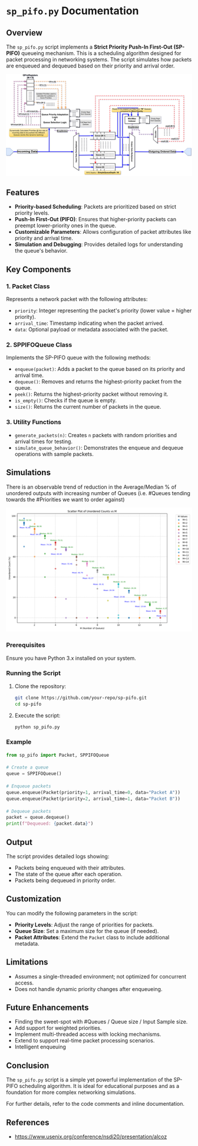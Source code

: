 # `sp_pifo.py` Documentation

## Overview
The `sp_pifo.py` script implements a **Strict Priority Push-In First-Out (SP-PIFO)** queueing mechanism. This is a scheduling algorithm designed for packet processing in networking systems. The script simulates how packets are enqueued and dequeued based on their priority and arrival order.

![Alt text here](sp_pifo.svg)

## Features
- **Priority-based Scheduling**: Packets are prioritized based on strict priority levels.
- **Push-In First-Out (PIFO)**: Ensures that higher-priority packets can preempt lower-priority ones in the queue.
- **Customizable Parameters**: Allows configuration of packet attributes like priority and arrival time.
- **Simulation and Debugging**: Provides detailed logs for understanding the queue's behavior.

## Key Components

### 1. **Packet Class**
Represents a network packet with the following attributes:
- `priority`: Integer representing the packet's priority (lower value = higher priority).
- `arrival_time`: Timestamp indicating when the packet arrived.
- `data`: Optional payload or metadata associated with the packet.

### 2. **SPPIFOQueue Class**
Implements the SP-PIFO queue with the following methods:
- `enqueue(packet)`: Adds a packet to the queue based on its priority and arrival time.
- `dequeue()`: Removes and returns the highest-priority packet from the queue.
- `peek()`: Returns the highest-priority packet without removing it.
- `is_empty()`: Checks if the queue is empty.
- `size()`: Returns the current number of packets in the queue.

### 3. **Utility Functions**
- `generate_packets(n)`: Creates `n` packets with random priorities and arrival times for testing.
- `simulate_queue_behavior()`: Demonstrates the enqueue and dequeue operations with sample packets.

## Simulations
There is an observable trend of reduction in the Average/Median % of unordered outputs with increasing
number of Queues (i.e. #Queues tending towards the #Priorities we want to order against)

![Alt text here](unordered_counts_vs_M.png)

### Prerequisites
Ensure you have Python 3.x installed on your system.

### Running the Script
1. Clone the repository:
    ```bash
    git clone https://github.com/your-repo/sp-pifo.git
    cd sp-pifo
    ```
2. Execute the script:
    ```bash
    python sp_pifo.py
    ```

### Example
```python
from sp_pifo import Packet, SPPIFOQueue

# Create a queue
queue = SPPIFOQueue()

# Enqueue packets
queue.enqueue(Packet(priority=1, arrival_time=0, data="Packet A"))
queue.enqueue(Packet(priority=2, arrival_time=1, data="Packet B"))

# Dequeue packets
packet = queue.dequeue()
print(f"Dequeued: {packet.data}")
```

## Output
The script provides detailed logs showing:
- Packets being enqueued with their attributes.
- The state of the queue after each operation.
- Packets being dequeued in priority order.

## Customization
You can modify the following parameters in the script:
- **Priority Levels**: Adjust the range of priorities for packets.
- **Queue Size**: Set a maximum size for the queue (if needed).
- **Packet Attributes**: Extend the `Packet` class to include additional metadata.

## Limitations
- Assumes a single-threaded environment; not optimized for concurrent access.
- Does not handle dynamic priority changes after enqueueing.

## Future Enhancements
- Finding the sweet-spot with #Queues / Queue size / Input Sample size.
- Add support for weighted priorities.
- Implement multi-threaded access with locking mechanisms.
- Extend to support real-time packet processing scenarios.
- Intelligent enqueuing

## Conclusion
The `sp_pifo.py` script is a simple yet powerful implementation of the SP-PIFO scheduling algorithm. It is ideal for educational purposes and as a foundation for more complex networking simulations.

For further details, refer to the code comments and inline documentation.

## References
- https://www.usenix.org/conference/nsdi20/presentation/alcoz
